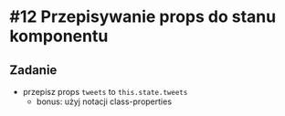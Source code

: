 # #12 Przepisywanie props do stanu komponentu

## Zadanie

- przepisz props `tweets` to `this.state.tweets` 
  - bonus: użyj notacji class-properties